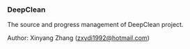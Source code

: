 ### DeepClean ###

The source and progress management of DeepClean project.

Author: Xinyang Zhang (zxydi1992@hotmail.com)